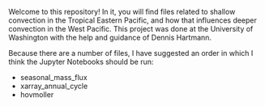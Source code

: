 Welcome to this repository! In it, you will find files related to shallow convection in the Tropical Eastern Pacific, and how that influences deeper convection in the West Pacific. This project was done at the University of Washington with the help and guidance of Dennis Hartmann.

Because there are a number of files, I have suggested an order in which I think the Jupyter Notebooks should be run:
- seasonal_mass_flux
- xarray_annual_cycle
- hovmoller
